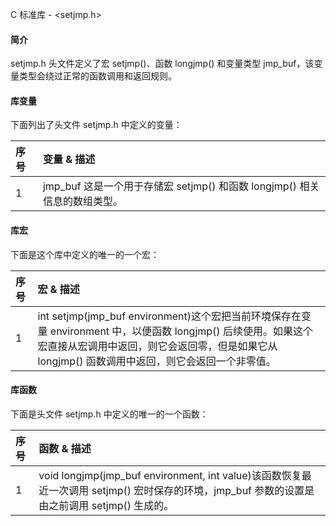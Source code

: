  C 标准库 - <setjmp.h>
 
#### 简介

 setjmp.h 头文件定义了宏 setjmp()、函数 longjmp() 和变量类型 jmp_buf，该变量类型会绕过正常的函数调用和返回规则。

 
#### 库变量

 下面列出了头文件 setjmp.h 中定义的变量：

 

|序号|变量 &amp; 描述|
|:--|:--|
|1|jmp_buf 这是一个用于存储宏 setjmp() 和函数 longjmp() 相关信息的数组类型。|


#### 库宏

 下面是这个库中定义的唯一的一个宏：

 

|序号|宏 &amp; 描述|
|:--|:--|
|1|int setjmp(jmp_buf environment)这个宏把当前环境保存在变量 environment 中，以便函数 longjmp() 后续使用。如果这个宏直接从宏调用中返回，则它会返回零，但是如果它从 longjmp() 函数调用中返回，则它会返回一个非零值。|


#### 库函数

 下面是头文件 setjmp.h 中定义的唯一的一个函数：

 

|序号|函数 &amp; 描述|
|:--|:--|
|1|void longjmp(jmp_buf environment, int value)该函数恢复最近一次调用 setjmp() 宏时保存的环境，jmp_buf 参数的设置是由之前调用 setjmp() 生成的。|



